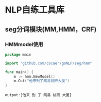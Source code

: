 # NLP自练工具库

## seg分词模块(MM,HMM，CRF)

### HMMmodel使用
```go
package main

import "github.com/cocaer/goNLP/seg/hmm"

func main() {
	m := hmm.NewModel()
	m.Cut("他来到了网易杭研大厦")
}
```
``` 
output:[他来 到 了 网易 杭研 大厦]
```